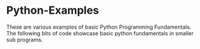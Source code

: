 # Python-Examples
These are various examples of basic Python Programming Fundamentals.
The following bits of code showcase basic python fundamentals in smaller sub programs. 
